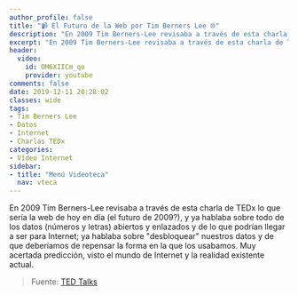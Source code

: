 ```yaml
---
author_profile: false
title: "📹 El Futuro de la Web por Tim Berners Lee 🌐"
description: "En 2009 Tim Berners-Lee revisaba a través de esta charla de TEDx lo que sería la web de hoy en día Internet y la Web."
excerpt: "En 2009 Tim Berners-Lee revisaba a través de esta charla de TEDx lo que sería la web de hoy en día Internet y la Web."
header:
  video:
    id: OM6XIICm_qo
    provider: youtube
comments: false
date: 2019-12-11 20:28:02
classes: wide
tags:
- Tim Berners Lee
- Datos
- Internet
- Charlas TEDx
categories:
- Vídeo Internet
sidebar:
- title: "Menú Videoteca"
  nav: vteca
---
```


En 2009 Tim Berners-Lee revisaba a través de esta charla de TEDx lo que sería la web de hoy en día (el futuro de 2009?), y ya hablaba sobre todo de los datos (números y letras) abiertos y enlazados y de lo que podrían llegar a ser para Internet; ya hablaba sobre "desbloquear" nuestros datos y de que deberíamos de repensar la forma en la que los usabamos. Muy acertada predicción, visto el mundo de Internet y la realidad existente actual.

> Fuente: [TED Talks](https://www.ted.com/talks/tim_berners_lee_the_next_web)
